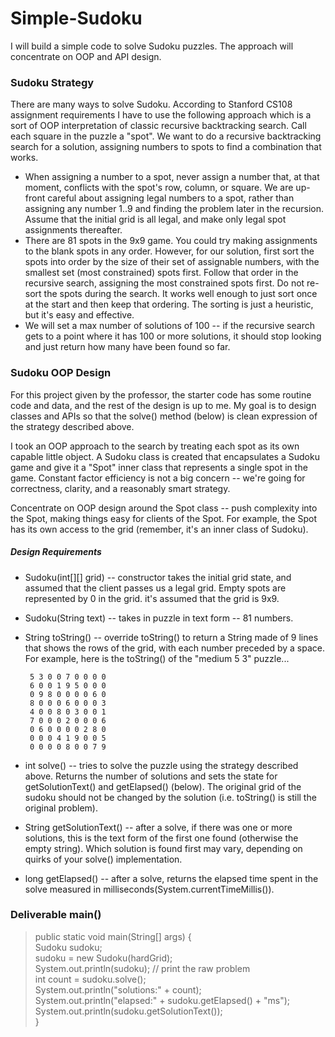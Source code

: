 # Simple-Sudoku
I will build a simple code to solve Sudoku puzzles. The approach will concentrate on OOP and API design.

### Sudoku Strategy
There are many ways to solve Sudoku. According to Stanford CS108 assignment requirements I have to use the following approach which is a sort of OOP interpretation of classic recursive backtracking search. Call each square in the puzzle a "spot". We want to do a recursive backtracking search for a solution, assigning numbers to spots to find a combination that works.
-  When assigning a number to a spot, never assign a number that, at that moment, conflicts with the spot's row, column, or square. We are up-front careful about assigning legal numbers to a spot, rather than assigning any number 1..9 and finding the problem later in the recursion. Assume that the initial grid is all legal, and make only legal spot assignments thereafter.
-  There are 81 spots in the 9x9 game. You could try making assignments to the blank spots in any order. However, for our solution, first sort the spots into order by the size of their set of assignable numbers, with the smallest set (most constrained) spots first. Follow that order in the recursive search, assigning the most constrained spots first. Do not re-sort the spots during the search. It works well enough to just sort once at the start and then keep that ordering. The sorting is just a heuristic, but it's easy and effective. 
-  We will set a max number of solutions of 100 -- if the recursive search gets to a point where it has 100 or more solutions, it should stop looking and just return how many have been found so far.

### Sudoku OOP Design
For this project given by the professor, the starter code has some routine code and data, and the rest of the design is up to me. My goal is to design classes and APIs so that the solve() method (below) is clean expression of the strategy described above.

I took an OOP approach to the search by treating each spot as its own capable little object. A Sudoku class is created that encapsulates a Sudoku game and give it a "Spot" inner class that represents a single spot in the game. Constant factor efficiency is not a big concern -- we're going for correctness, clarity, and a reasonably smart strategy.

Concentrate on OOP design around the Spot class -- push complexity into the Spot, making things easy for clients of the Spot. For example, the Spot has its own access to the grid (remember, it's an inner class of Sudoku).
##### Design Requirements
-  Sudoku(int[][] grid) -- constructor takes the initial grid state, and assumed that the client passes us a legal grid. Empty spots are represented by 0 in the grid. it's assumed that the grid is 9x9. 
-  Sudoku(String text) -- takes in puzzle in text form -- 81 numbers.
-  String toString() -- override toString() to return a String made of 9 lines that shows the rows of the grid, with each number preceded by a space. For example, here is the toString() of the "medium 5 3" puzzle...

        5 3 0 0 7 0 0 0 0 
        6 0 0 1 9 5 0 0 0 
        0 9 8 0 0 0 0 6 0 
        8 0 0 0 6 0 0 0 3 
        4 0 0 8 0 3 0 0 1 
        7 0 0 0 2 0 0 0 6 
        0 6 0 0 0 0 2 8 0 
        0 0 0 4 1 9 0 0 5 
        0 0 0 0 8 0 0 7 9 

-  int solve() -- tries to solve the puzzle using the strategy described above. Returns the number of solutions and sets the state for getSolutionText() and getElapsed() (below). The original grid of the sudoku should not be changed by the solution (i.e. toString() is still the original problem).
-  String getSolutionText() -- after a solve, if there was one or more solutions, this is the text form of the first one found (otherwise the empty string). Which solution is found first may vary, depending on quirks of your solve() implementation.
-  long getElapsed() -- after a solve, returns the elapsed time spent in the solve measured in milliseconds(System.currentTimeMillis()).

### Deliverable main()

> public static void main(String[] args) {<br>
Sudoku sudoku;<br>
sudoku = new Sudoku(hardGrid);<br>
System.out.println(sudoku); // print the raw problem<br>
int count = sudoku.solve();<br>
System.out.println("solutions:" + count);<br>
System.out.println("elapsed:" + sudoku.getElapsed() + "ms");<br>
System.out.println(sudoku.getSolutionText());<br>
}<br>
